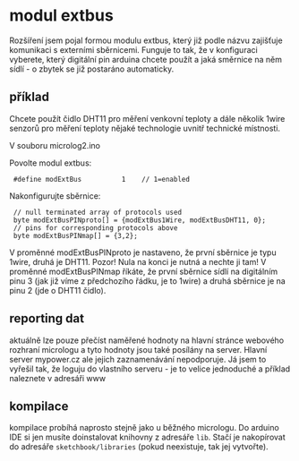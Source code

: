 # modul extbus

Rozšíření jsem pojal formou modulu extbus, který již podle názvu zajišťuje komunikaci s externími sběrnicemi.
Funguje to tak, že v konfiguraci vyberete, který digitální pin arduina chcete použít a jaká směrnice na něm sídlí - o zbytek se již postaráno automaticky.

## příklad

Chcete použít čidlo DHT11 pro měření venkovní teploty a dále několik 1wire senzorů pro měření teploty nějaké technologie uvnitř technické místnosti.

V souboru microlog2.ino

Povolte modul extbus:
```
 #define modExtBus          1    // 1=enabled
```

Nakonfigurujte sběrnice:
```
 // null terminated array of protocols used
 byte modExtBusPINproto[] = {modExtBus1Wire, modExtBusDHT11, 0};
 // pins for corresponding protocols above
 byte modExtBusPINmap[] = {3,2};

```

V proměnné modExtBusPINproto je nastaveno, že první sběrnice je typu 1wire, druhá je DHT11. Pozor! Nula na konci je nutná a nechte ji tam!
V proměnné modExtBusPINmap říkáte, že první sběrnice sídlí na digitálním pinu 3 (jak již víme z předchozího řádku, je to 1wire) a druhá sběrnice je na pinu 2 (jde o DHT11 čidlo).

## reporting dat

aktuálně lze pouze přečíst naměřené hodnoty na hlavní stránce webového rozhraní micrologu a tyto hodnoty jsou také posílány na server. Hlavní server mypower.cz ale jejich zaznamenávání nepodporuje.
Já jsem to vyřešil tak, že loguju do vlastního serveru - je to velice jednoduché a příklad naleznete v adresáři www

## kompilace

kompilace probíhá naprosto stejně jako u běžného micrologu. Do arduino IDE si jen musíte doinstalovat knihovny z adresáře `lib`. Stačí je nakopírovat do adresáře `sketchbook/libraries` (pokud neexistuje, tak jej vytvořte).
